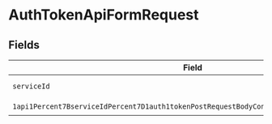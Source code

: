 # AuthTokenApiFormRequest


## Fields

| Field                                                                                                                                                                                                           | Type                                                                                                                                                                                                            | Required                                                                                                                                                                                                        | Description                                                                                                                                                                                                     |
| --------------------------------------------------------------------------------------------------------------------------------------------------------------------------------------------------------------- | --------------------------------------------------------------------------------------------------------------------------------------------------------------------------------------------------------------- | --------------------------------------------------------------------------------------------------------------------------------------------------------------------------------------------------------------- | --------------------------------------------------------------------------------------------------------------------------------------------------------------------------------------------------------------- |
| `serviceId`                                                                                                                                                                                                     | *String*                                                                                                                                                                                                        | :heavy_check_mark:                                                                                                                                                                                              | A service ID.                                                                                                                                                                                                   |
| `1api1Percent7BserviceIdPercent7D1auth1tokenPostRequestBodyContentApplication1jsonSchema`                                                                                                                       | [1api1Percent7BserviceIdPercent7D1auth1tokenPostRequestBodyContentApplication1jsonSchema](../../models/components/Oneapi1Percent7BserviceIdPercent7D1auth1tokenPostRequestBodyContentApplication1jsonSchema.md) | :heavy_check_mark:                                                                                                                                                                                              | N/A                                                                                                                                                                                                             |